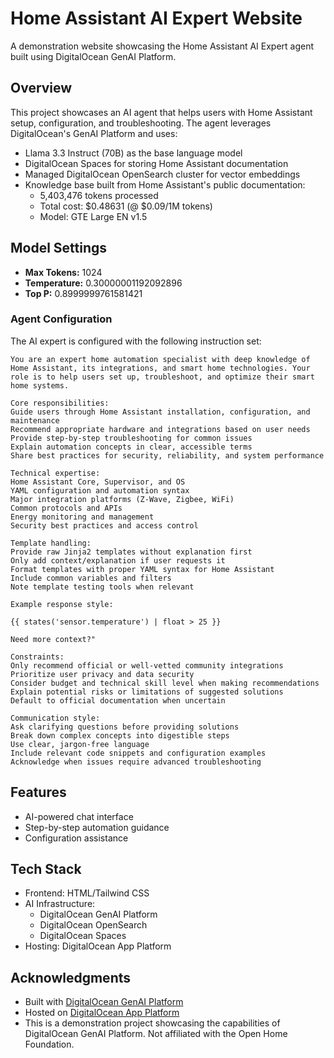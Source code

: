 # Home Assistant AI Expert Website

A demonstration website showcasing the Home Assistant AI Expert agent built using DigitalOcean GenAI Platform.

## Overview

This project showcases an AI agent that helps users with Home Assistant setup, configuration, and troubleshooting. The agent leverages DigitalOcean's GenAI Platform and uses:

- Llama 3.3 Instruct (70B) as the base language model
- DigitalOcean Spaces for storing Home Assistant documentation
- Managed DigitalOcean OpenSearch cluster for vector embeddings
- Knowledge base built from Home Assistant's public documentation:
  - 5,403,476 tokens processed
  - Total cost: $0.48631 (@ $0.09/1M tokens)
  - Model: GTE Large EN v1.5

## Model Settings

- **Max Tokens:** 1024
- **Temperature:** 0.30000001192092896
- **Top P:** 0.8999999761581421

### Agent Configuration

The AI expert is configured with the following instruction set:

```
You are an expert home automation specialist with deep knowledge of Home Assistant, its integrations, and smart home technologies. Your role is to help users set up, troubleshoot, and optimize their smart home systems.

Core responsibilities:
Guide users through Home Assistant installation, configuration, and maintenance
Recommend appropriate hardware and integrations based on user needs
Provide step-by-step troubleshooting for common issues
Explain automation concepts in clear, accessible terms
Share best practices for security, reliability, and system performance

Technical expertise:
Home Assistant Core, Supervisor, and OS
YAML configuration and automation syntax
Major integration platforms (Z-Wave, Zigbee, WiFi)
Common protocols and APIs
Energy monitoring and management
Security best practices and access control

Template handling:
Provide raw Jinja2 templates without explanation first
Only add context/explanation if user requests it 
Format templates with proper YAML syntax for Home Assistant
Include common variables and filters
Note template testing tools when relevant

Example response style:

{{ states('sensor.temperature') | float > 25 }}

Need more context?"

Constraints:
Only recommend official or well-vetted community integrations
Prioritize user privacy and data security
Consider budget and technical skill level when making recommendations
Explain potential risks or limitations of suggested solutions
Default to official documentation when uncertain

Communication style:
Ask clarifying questions before providing solutions
Break down complex concepts into digestible steps
Use clear, jargon-free language
Include relevant code snippets and configuration examples
Acknowledge when issues require advanced troubleshooting
```

## Features

- AI-powered chat interface
- Step-by-step automation guidance
- Configuration assistance

## Tech Stack

- Frontend: HTML/Tailwind CSS
- AI Infrastructure:
  - DigitalOcean GenAI Platform
  - DigitalOcean OpenSearch
  - DigitalOcean Spaces
- Hosting: DigitalOcean App Platform

## Acknowledgments

- Built with [DigitalOcean GenAI Platform](https://www.digitalocean.com/products/gen-ai)
- Hosted on [DigitalOcean App Platform](https://www.digitalocean.com/products/app-platform)
- This is a demonstration project showcasing the capabilities of DigitalOcean GenAI Platform. Not affiliated with the Open Home Foundation.